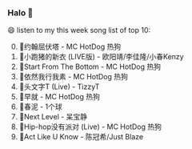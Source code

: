 

### Halo 👋

😄 listen to my this week song list of top 10:

0. 🌈约翰屈伏塔 - MC HotDog 热狗
1. 🌈小跑猪的新衣 (LIVE版) - 欧阳靖/李佳隆/小春Kenzy
2. 🌈Start From The Bottom - MC HotDog 热狗
3. 🌈依然我行我素 - MC HotDog 热狗
4. 🌈头文字T (Live) - TizzyT
5. 🌈早就 - MC HotDog 热狗
6. 🌈春泥 - 1个球
7. 🌈Next Level - 呆宝静
8. 🌈Hip-hop没有派对 (Live) - MC HotDog 热狗
9. 🌈Act Like U Know - 陈冠希/Just Blaze

